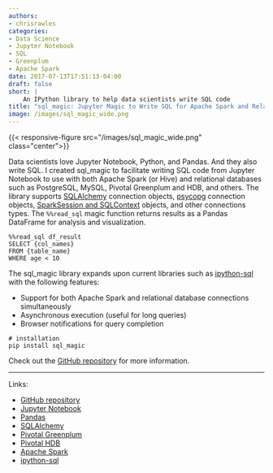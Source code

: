 ```yaml
---
authors:
- chrisrawles
categories:
- Data Science
- Jupyter Notebook
- SQL
- Greenplum
- Apache Spark
date: 2017-07-13T17:51:13-04:00
draft: false
short: |
    An IPython library to help data scientists write SQL code
title: "sql_magic: Jupyter Magic to Write SQL for Apache Spark and Relational Databases"
image: /images/sql_magic_wide.png
---
```


{{< responsive-figure src="/images/sql_magic_wide.png" class="center">}}

Data scientists love Jupyter Notebook, Python, and Pandas. And they also write SQL. I created sql_magic to facilitate writing SQL code from Jupyter Notebook to use with both Apache Spark (or Hive) and relational databases such as PostgreSQL, MySQL, Pivotal Greenplum and HDB, and others. The library supports [SQLAlchemy](https://www.sqlalchemy.org/) connection objects, [psycopg](http://initd.org/psycopg/) connection objects, [SparkSession and SQLContext](https://docs.databricks.com/spark/latest/gentle-introduction/sparksession.html) objects, and other connections types. The `%%read_sql` magic function returns results as a Pandas DataFrame for analysis and visualization. 


~~~
%%read_sql df_result
SELECT {col_names}
FROM {table_name}
WHERE age < 10
~~~


The sql_magic library expands upon current libraries such as [ipython-sql](https://github.com/catherinedevlin/ipython-sql) with the following features: 

* Support for both Apache Spark and relational database connections simultaneously
* Asynchronous execution (useful for long queries)
* Browser notifications for query completion

~~~
# installation
pip install sql_magic
~~~

Check out the [GitHub repository](https://github.com/pivotal/sql_magic) for more information.

---

Links:

* [GitHub repository](https://github.com/pivotal/sql_magic)
* [Jupyter Notebook](http://jupyter.org/)
* [Pandas](http://pandas.pydata.org/)
* [SQLAlchemy](https://www.sqlalchemy.org/)
* [Pivotal Greenplum](https://pivotal.io/pivotal-greenplum)
* [Pivotal HDB](https://pivotal.io/pivotal-hdb)
* [Apache Spark](http://spark.apache.org/)
* [ipython-sql](https://github.com/catherinedevlin/ipython-sql)
